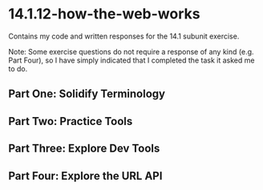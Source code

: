 # 14.1.12-how-the-web-works
Contains my code and written responses for the 14.1 subunit exercise.

Note: Some exercise questions do not require a response of any kind (e.g. Part Four), so I have simply indicated that I completed the task it asked me to do.

## Part One: Solidify Terminology

## Part Two: Practice Tools

## Part Three: Explore Dev Tools

## Part Four: Explore the URL API